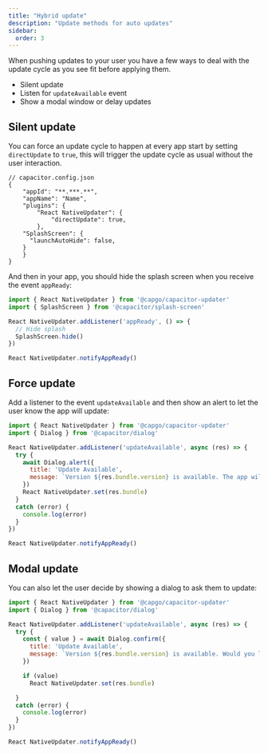 ```yaml
---
title: "Hybrid update"
description: "Update methods for auto updates"
sidebar:
  order: 3
---
```


When pushing updates to your user you have a few ways to deal with the update cycle as you see fit before applying them.

- Silent update
- Listen for ```updateAvailable``` event
- Show a modal window or delay updates


## Silent update

You can force an update cycle to happen at every app start by setting `directUpdate` to `true`,
this will trigger the update cycle as usual without the user interaction.

```tsx
// capacitor.config.json
{
	"appId": "**.***.**",
	"appName": "Name",
	"plugins": {
		"React NativeUpdater": {
			"directUpdate": true,
		},
    "SplashScreen": {
      "launchAutoHide": false,
    }
	}
}
```

And then in your app, you should hide the splash screen when you receive the event `appReady`:

```js
import { React NativeUpdater } from '@capgo/capacitor-updater'
import { SplashScreen } from '@capacitor/splash-screen'

React NativeUpdater.addListener('appReady', () => {
  // Hide splash
  SplashScreen.hide()
})

React NativeUpdater.notifyAppReady()
```

## Force update

Add a listener to the event `updateAvailable` and then show an alert to let the user know the app will update:

```js
import { React NativeUpdater } from '@capgo/capacitor-updater'
import { Dialog } from '@capacitor/dialog'

React NativeUpdater.addListener('updateAvailable', async (res) => {
  try {
    await Dialog.alert({
      title: 'Update Available',
      message: `Version ${res.bundle.version} is available. The app will update now`,
    })
    React NativeUpdater.set(res.bundle)
  }
  catch (error) {
    console.log(error)
  }
})

React NativeUpdater.notifyAppReady()
```

## Modal update

You can also let the user decide by showing a dialog to ask them to update:

```js
import { React NativeUpdater } from '@capgo/capacitor-updater'
import { Dialog } from '@capacitor/dialog'

React NativeUpdater.addListener('updateAvailable', async (res) => {
  try {
    const { value } = await Dialog.confirm({
      title: 'Update Available',
      message: `Version ${res.bundle.version} is available. Would you like to update now?`,
    })

    if (value)
      React NativeUpdater.set(res.bundle)

  }
  catch (error) {
    console.log(error)
  }
})

React NativeUpdater.notifyAppReady()
```
